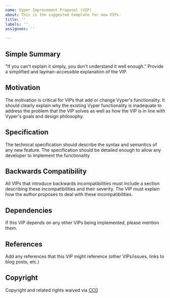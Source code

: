 ```yaml
---
name: Vyper Improvement Proposal (VIP)
about: This is the suggested template for new VIPs.
title: ''
labels: ''
assignees: ''

---
```


## Simple Summary
"If you can't explain it simply, you don't understand it well enough." Provide a simplified and layman-accessible explanation of the VIP.

## Motivation
The motivation is critical for VIPs that add or change Vyper's functionality. It should clearly explain why the existing Vyper functionality is inadequate to address the problem that the VIP solves as well as how the VIP is in line with Vyper's goals and design philosophy.

## Specification
The technical specification should describe the syntax and semantics of any new feature. The specification should be detailed enough to allow any developer to implement the functionality

## Backwards Compatibility
All VIPs that introduce backwards incompatibilities must include a section describing these incompatibilities and their severity. The VIP must explain how the author proposes to deal with these incompatibilities.

## Dependencies
If this VIP depends on any other VIPs being implemented, please mention them.

## References
Add any references that this VIP might reference (other VIPs/issues, links to blog posts, etc.)

## Copyright
Copyright and related rights waived via [CC0](https://creativecommons.org/publicdomain/zero/1.0/)
